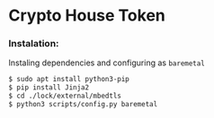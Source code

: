 # Crypto House Token




### Instalation:


Instaling dependencies and configuring as `baremetal`

```bash
$ sudo apt install python3-pip
$ pip install Jinja2
$ cd ./lock/external/mbedtls
$ python3 scripts/config.py baremetal
```